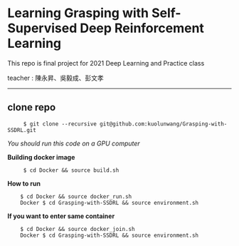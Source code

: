 # Learning Grasping with Self-Supervised Deep Reinforcement Learning

This repo is final project for 2021 Deep Learning and Practice class

teacher : 陳永昇、吳毅成、彭文孝

---

## clone repo
```
     $ git clone --recursive git@github.com:kuolunwang/Grasping-with-SSDRL.git
```

*You should run this code on a GPU computer*

**Building docker image**
```
     $ cd Docker && source build.sh
```

**How to run**
```
    $ cd Docker && source docker_run.sh
    Docker $ cd Grasping-with-SSDRL && source environment.sh
```

**If you want to enter same container**
```
    $ cd Docker && source docker_join.sh
    Docker $ cd Grasping-with-SSDRL && source environment.sh
```